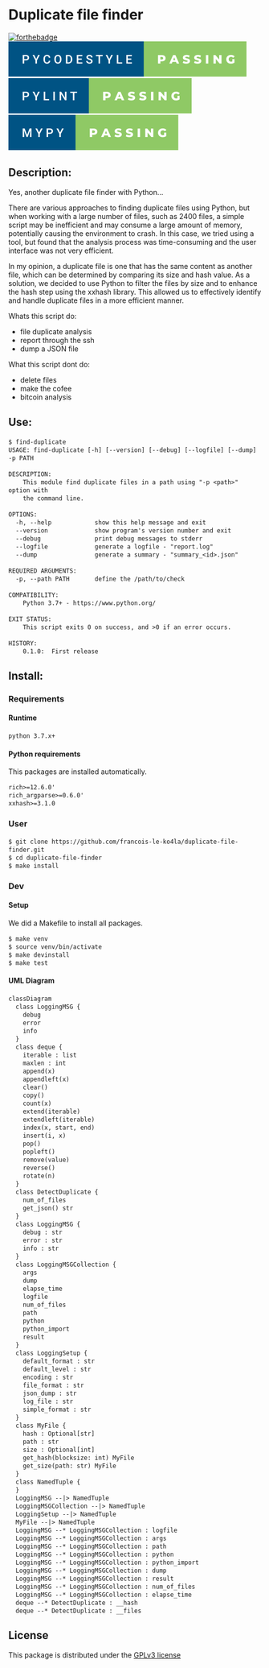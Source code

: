 # Duplicate file finder
[![forthebadge](https://forthebadge.com/images/badges/made-with-python.svg)](https://forthebadge.com)
![](./doc/pycodestyle-passing.svg)
![](./doc/pylint-passing.svg)
![](./doc/mypy-passing.svg)


## Description:

Yes, another duplicate file finder with Python...

There are various approaches to finding duplicate files using Python, but 
when working with a large number of files, such as 2400 files, a simple 
script may be inefficient and may consume a large amount of memory, 
potentially causing the environment to crash. In this case, we tried using a 
tool, but found that the analysis process was time-consuming and the user 
interface was not very efficient.

In my opinion, a duplicate file is one that has the same content as another 
file, which can be determined by comparing its size and hash value. As a 
solution, we decided to use Python to filter the files by size and to 
enhance the hash step using the xxhash library. This allowed us to 
effectively identify and handle duplicate files in a more efficient manner.


Whats this script do:
- file duplicate analysis
- report through the ssh
- dump a JSON file

What this script dont do:
- delete files
- make the cofee
- bitcoin analysis

## Use:

```shell
$ find-duplicate
USAGE: find-duplicate [-h] [--version] [--debug] [--logfile] [--dump] -p PATH

DESCRIPTION:
    This module find duplicate files in a path using "-p <path>" option with
    the command line.

OPTIONS:
  -h, --help            show this help message and exit
  --version             show program's version number and exit
  --debug               print debug messages to stderr
  --logfile             generate a logfile - "report.log"
  --dump                generate a summary - "summary_<id>.json"

REQUIRED ARGUMENTS:
  -p, --path PATH       define the /path/to/check

COMPATIBILITY:
    Python 3.7+ - https://www.python.org/

EXIT STATUS:
    This script exits 0 on success, and >0 if an error occurs.

HISTORY:
    0.1.0:  First release
```

## Install:
### Requirements

#### Runtime

```
python 3.7.x+
```

#### Python requirements
This packages are installed automatically.
```
rich>=12.6.0'
rich_argparse>=0.6.0'
xxhash>=3.1.0
```

### User
```shell
$ git clone https://github.com/francois-le-ko4la/duplicate-file-finder.git
$ cd duplicate-file-finder
$ make install
```

### Dev
#### Setup

We did a Makefile to install all packages.

```shell
$ make venv
$ source venv/bin/activate
$ make devinstall
$ make test
```

#### UML Diagram
```mermaid
classDiagram
  class LoggingMSG {
    debug
    error
    info
  }
  class deque {
    iterable : list
    maxlen : int
    append(x)
    appendleft(x)
    clear()
    copy()
    count(x)
    extend(iterable)
    extendleft(iterable)
    index(x, start, end)
    insert(i, x)
    pop()
    popleft()
    remove(value)
    reverse()
    rotate(n)
  }
  class DetectDuplicate {
    num_of_files
    get_json() str
  }
  class LoggingMSG {
    debug : str
    error : str
    info : str
  }
  class LoggingMSGCollection {
    args
    dump
    elapse_time
    logfile
    num_of_files
    path
    python
    python_import
    result
  }
  class LoggingSetup {
    default_format : str
    default_level : str
    encoding : str
    file_format : str
    json_dump : str
    log_file : str
    simple_format : str
  }
  class MyFile {
    hash : Optional[str]
    path : str
    size : Optional[int]
    get_hash(blocksize: int) MyFile
    get_size(path: str) MyFile
  }
  class NamedTuple {
  }
  LoggingMSG --|> NamedTuple
  LoggingMSGCollection --|> NamedTuple
  LoggingSetup --|> NamedTuple
  MyFile --|> NamedTuple
  LoggingMSG --* LoggingMSGCollection : logfile
  LoggingMSG --* LoggingMSGCollection : args
  LoggingMSG --* LoggingMSGCollection : path
  LoggingMSG --* LoggingMSGCollection : python
  LoggingMSG --* LoggingMSGCollection : python_import
  LoggingMSG --* LoggingMSGCollection : dump
  LoggingMSG --* LoggingMSGCollection : result
  LoggingMSG --* LoggingMSGCollection : num_of_files
  LoggingMSG --* LoggingMSGCollection : elapse_time
  deque --* DetectDuplicate : __hash
  deque --* DetectDuplicate : __files
```

## License

This package is distributed under the [GPLv3 license](./LICENSE)

